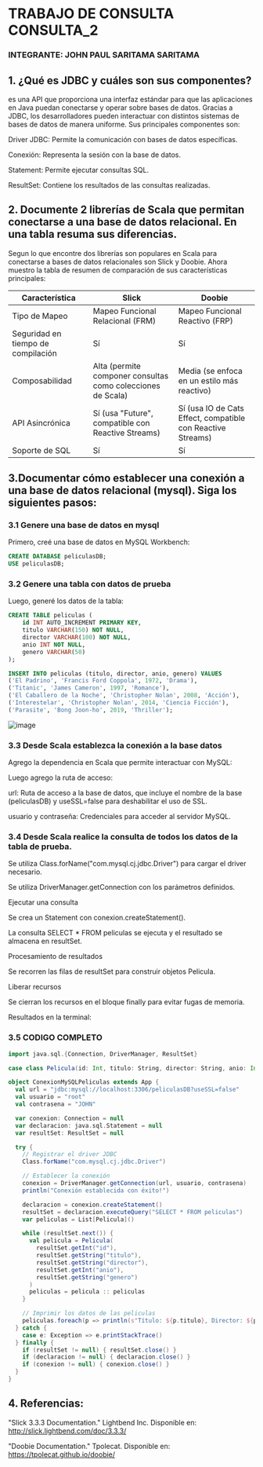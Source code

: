 # TRABAJO DE CONSULTA CONSULTA_2
### INTEGRANTE: JOHN PAUL SARITAMA SARITAMA
## 1. ¿Qué es JDBC y cuáles son sus componentes?

es una API que proporciona una interfaz estándar para que las aplicaciones en Java puedan conectarse y operar sobre bases de datos. Gracias a JDBC, los desarrolladores pueden interactuar con distintos sistemas de bases de datos de manera uniforme. Sus principales componentes son:

Driver JDBC: Permite la comunicación con bases de datos específicas.

Conexión: Representa la sesión con la base de datos.

Statement: Permite ejecutar consultas SQL.

ResultSet: Contiene los resultados de las consultas realizadas.

## 2. Documente 2 librerías de Scala que permitan conectarse a una base de datos relacional. En una tabla resuma sus diferencias.

Segun lo que encontre dos librerías son populares en Scala para conectarse a bases de datos relacionales son Slick y Doobie. Ahora muestro la tabla de resumen de comparación de sus características principales:

| Característica        | Slick                                         | Doobie                                      |
|----------------------|-----------------------------------------------|---------------------------------------------|
| Tipo de Mapeo        | Mapeo Funcional Relacional (FRM)              | Mapeo Funcional Reactivo (FRP)              |
| Seguridad en tiempo de compilación | Sí                                         | Sí                                          |
| Composabilidad       | Alta (permite componer consultas como colecciones de Scala) | Media (se enfoca en un estilo más reactivo) |
| API Asincrónica      | Sí (usa "Future", compatible con Reactive Streams) | Sí (usa IO de Cats Effect, compatible con Reactive Streams) |
| Soporte de SQL       | Sí                                            | Sí                                          |


## 3.Documentar cómo establecer una conexión a una base de datos relacional (mysql). Siga los siguientes pasos:
### 3.1 Genere una base de datos en mysql

Primero, creé una base de datos en MySQL Workbench:
```sql
CREATE DATABASE peliculasDB;
USE peliculasDB;
```
### 3.2 Genere una tabla con datos de prueba

Luego, generé los datos de la tabla:
```sql
CREATE TABLE peliculas (
    id INT AUTO_INCREMENT PRIMARY KEY,
    titulo VARCHAR(150) NOT NULL,
    director VARCHAR(100) NOT NULL,
    anio INT NOT NULL,
    genero VARCHAR(50)
);

INSERT INTO peliculas (titulo, director, anio, genero) VALUES
('El Padrino', 'Francis Ford Coppola', 1972, 'Drama'),
('Titanic', 'James Cameron', 1997, 'Romance'),
('El Caballero de la Noche', 'Christopher Nolan', 2008, 'Acción'),
('Interestelar', 'Christopher Nolan', 2014, 'Ciencia Ficción'),
('Parasite', 'Bong Joon-ho', 2019, 'Thriller');
```

![image](https://github.com/user-attachments/assets/9e8c2a7e-7688-49ed-babf-0e3fc9746eda)


### 3.3 Desde Scala establezca la conexión a la base datos
Agrego la dependencia en Scala que permite interactuar con MySQL:

Luego agrego la ruta de acceso:

url: Ruta de acceso a la base de datos, que incluye el nombre de la base (peliculasDB) y useSSL=false para deshabilitar el uso de SSL.

usuario y contraseña: Credenciales para acceder al servidor MySQL.

### 3.4 Desde Scala realice la consulta de todos los datos de la tabla de prueba. 

Se utiliza Class.forName("com.mysql.cj.jdbc.Driver") para cargar el driver necesario.



Se utiliza DriverManager.getConnection con los parámetros definidos.



Ejecutar una consulta

Se crea un Statement con conexion.createStatement().

La consulta SELECT * FROM peliculas se ejecuta y el resultado se almacena en resultSet.



 Procesamiento de resultados

Se recorren las filas de resultSet para construir objetos Pelicula.

Liberar recursos

Se cierran los recursos en el bloque finally para evitar fugas de memoria.

Resultados en la terminal:
### 3.5 CODIGO COMPLETO
```Scala
import java.sql.{Connection, DriverManager, ResultSet}

case class Pelicula(id: Int, titulo: String, director: String, anio: Int, genero: String)

object ConexionMySQLPeliculas extends App {
  val url = "jdbc:mysql://localhost:3306/peliculasDB?useSSL=false"
  val usuario = "root"
  val contrasena = "JOHN"

  var conexion: Connection = null
  var declaracion: java.sql.Statement = null
  var resultSet: ResultSet = null

  try {
    // Registrar el driver JDBC
    Class.forName("com.mysql.cj.jdbc.Driver")

    // Establecer la conexión
    conexion = DriverManager.getConnection(url, usuario, contrasena)
    println("Conexión establecida con éxito!")

    declaracion = conexion.createStatement()
    resultSet = declaracion.executeQuery("SELECT * FROM peliculas")
    var peliculas = List[Pelicula]()

    while (resultSet.next()) {
      val pelicula = Pelicula(
        resultSet.getInt("id"),
        resultSet.getString("titulo"),
        resultSet.getString("director"),
        resultSet.getInt("anio"),
        resultSet.getString("genero")
      )
      peliculas = pelicula :: peliculas
    }

    // Imprimir los datos de las peliculas
    peliculas.foreach(p => println(s"Título: ${p.titulo}, Director: ${p.director}, Año: ${p.anio}, Género: ${p.genero}"))
  } catch {
    case e: Exception => e.printStackTrace()
  } finally {
    if (resultSet != null) { resultSet.close() }
    if (declaracion != null) { declaracion.close() }
    if (conexion != null) { conexion.close() }
  }
}
```
## 4. Referencias:

"Slick 3.3.3 Documentation." Lightbend Inc. Disponible en: http://slick.lightbend.com/doc/3.3.3/

"Doobie Documentation." Tpolecat. Disponible en: https://tpolecat.github.io/doobie/


